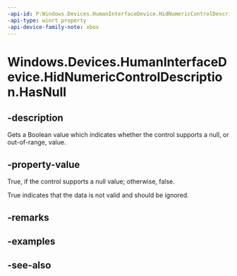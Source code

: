 ```yaml
---
-api-id: P:Windows.Devices.HumanInterfaceDevice.HidNumericControlDescription.HasNull
-api-type: winrt property
-api-device-family-note: xbox
---
```


<!-- Property syntax
public bool HasNull { get; }
-->

# Windows.Devices.HumanInterfaceDevice.HidNumericControlDescription.HasNull

## -description

Gets a Boolean value which indicates whether the control supports a null, or out-of-range, value.

## -property-value

True, if the control supports a null value; otherwise, false.

True indicates that the data is not valid and should be ignored.

## -remarks

## -examples

## -see-also
